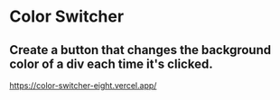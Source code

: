 # Color Switcher
## Create a button that changes the background color of a div each time it's clicked.

https://color-switcher-eight.vercel.app/
